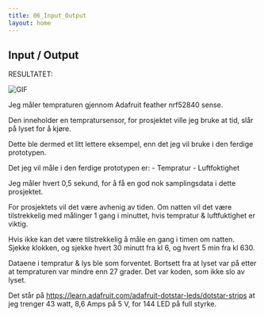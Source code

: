 ```yaml
---
title: 06_Input_Output
layout: home
---
```


## Input / Output

RESULTATET:


![GIF](assets/video.gif)

Jeg måler tempraturen gjennom Adafruit feather nrf52840 sense.

Den inneholder en tempratursensor, for prosjektet ville jeg bruke at tid, slår på lyset for å kjøre.

Dette ble dermed et litt lettere eksempel, enn det jeg vil bruke i den ferdige prototypen.

Det jeg vil måle i den ferdige prototypen er:
    - Tempratur
    - Luftfoktighet


Jeg måler hvert 0,5 sekund, for å få en god nok samplingsdata i dette prosjektet.

For prosjektets vil det være avhenig av tiden.
Om natten vil det være tilstrekkelig med målinger 1 gang i minuttet, hvis tempratur & luftfuktighet er viktig.

Hvis ikke kan det være tilstrekkelig å måle en gang i timen om natten. Sjekke klokken, og sjekke hvert 30 minutt fra kl 6, og hvert 5 min fra kl 630.


Dataene i tempratur & lys ble som forventet. Bortsett fra at lyset var på etter at tempraturen var mindre enn 27 grader. Det var koden, som ikke slo av lyset.

Det står på https://learn.adafruit.com/adafruit-dotstar-leds/dotstar-strips at jeg trenger 43 watt, 8,6 Amps på 5 V, for 144 LED på full styrke. 